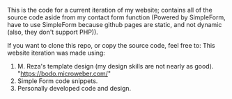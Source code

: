 This is the code for a current iteration of my website; contains all of the source code
aside from my contact form function (Powered by SimpleForm, have to use SimpleForm because
github pages are static, and not dynamic (also, they don't support PHP)).

If you want to clone this repo, or copy the source code, feel free to:
This website iteration was made using:

1. M. Reza's template design (my design skills are not nearly as good). "https://bodo.microweber.com/"
2. Simple Form code snippets.
3. Personally developed code and design.
